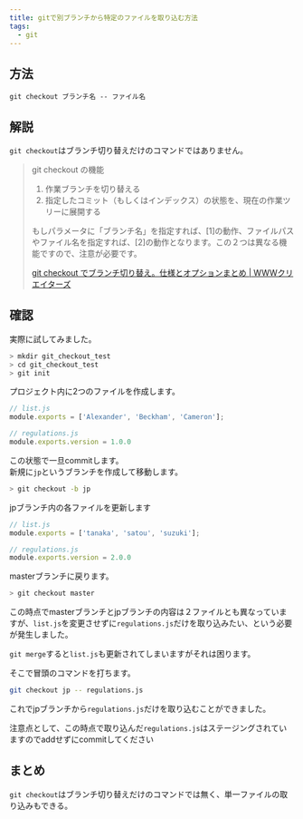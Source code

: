 ```yaml
---
title: gitで別ブランチから特定のファイルを取り込む方法
tags:
  - git
---
```


## 方法

```shell
git checkout ブランチ名 -- ファイル名
```

## 解説

`git checkout`はブランチ切り替えだけのコマンドではありません。

> git checkout の機能  
> 1. 作業ブランチを切り替える  
> 2. 指定したコミット（もしくはインデックス）の状態を、現在の作業ツリーに展開する  
> 
> もしパラメータに「ブランチ名」を指定すれば、[1]の動作、ファイルパスやファイル名を指定すれば、[2]の動作となります。この２つは異なる機能ですので、注意が必要です。
> 
> [git checkout でブランチ切り替え。仕様とオプションまとめ \| WWWクリエイターズ](http://www-creators.com/archives/1388)

## 確認
実際に試してみました。


```sh
> mkdir git_checkout_test
> cd git_checkout_test
> git init
```

プロジェクト内に2つのファイルを作成します。

```js
// list.js
module.exports = ['Alexander', 'Beckham', 'Cameron'];
```

```js
// regulations.js
module.exports.version = 1.0.0
```

この状態で一旦commitします。  
新規に`jp`というブランチを作成して移動します。

```sh
> git checkout -b jp
```

jpブランチ内の各ファイルを更新します

```js
// list.js
module.exports = ['tanaka', 'satou', 'suzuki'];
```

```js
// regulations.js
module.exports.version = 2.0.0
```

masterブランチに戻ります。

```sh
> git checkout master
```

この時点でmasterブランチとjpブランチの内容は２ファイルとも異なっていますが、`list.js`を変更させずに`regulations.js`だけを取り込みたい、という必要が発生しました。

`git merge`すると`list.js`も更新されてしまいますがそれは困ります。

そこで冒頭のコマンドを打ちます。

```sh
git checkout jp -- regulations.js
```

これでjpブランチから`regulations.js`だけを取り込むことができました。

注意点として、この時点で取り込んだ`regulations.js`はステージングされていますのでaddせずにcommitしてください

## まとめ

`git checkout`はブランチ切り替えだけのコマンドでは無く、単一ファイルの取り込みもできる。

